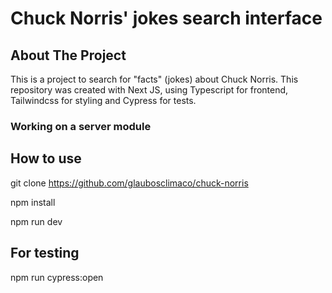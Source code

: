# Chuck Norris' jokes search interface



## About The Project
This is a project to search for "facts" (jokes) about Chuck Norris. This repository was created with Next JS, using Typescript for frontend, Tailwindcss for styling and Cypress for tests.

### Working on a server module


## How to use

git clone https://github.com/glaubosclimaco/chuck-norris

npm install

npm run dev

## For testing

npm run cypress:open
